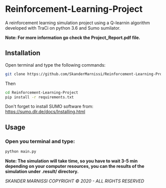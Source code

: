 # Reinforcement-Learning-Project

A reinforcement learning simulation project using a Q-learnin algorithm developed with TraCi on python 3.6 and Sumo sumilator.

**Note: For more information go check the Project_Report.pdf file.**

## Installation
Open terminal and type the following commands: 

```bash
git clone https://github.com/SkanderMarnissi/Reinforcement-Learning-Project/
```
Then 

```bash
cd Reinforcement-Learning-Project
pip install -r requirements.txt
```
Don't forget to install SUMO software from: https://sumo.dlr.de/docs/Installing.html

## Usage

### Open you terminal and type:

```bash
python main.py
```
**Note: The simulation will take time, so you have to wait 3-5 min depending on your computer resources, you can the results of the simulation under .result/ directory.**


*SKANDER MARNISSI COPYRIGHT © 2020 - ALL RIGHTS RESERVED*